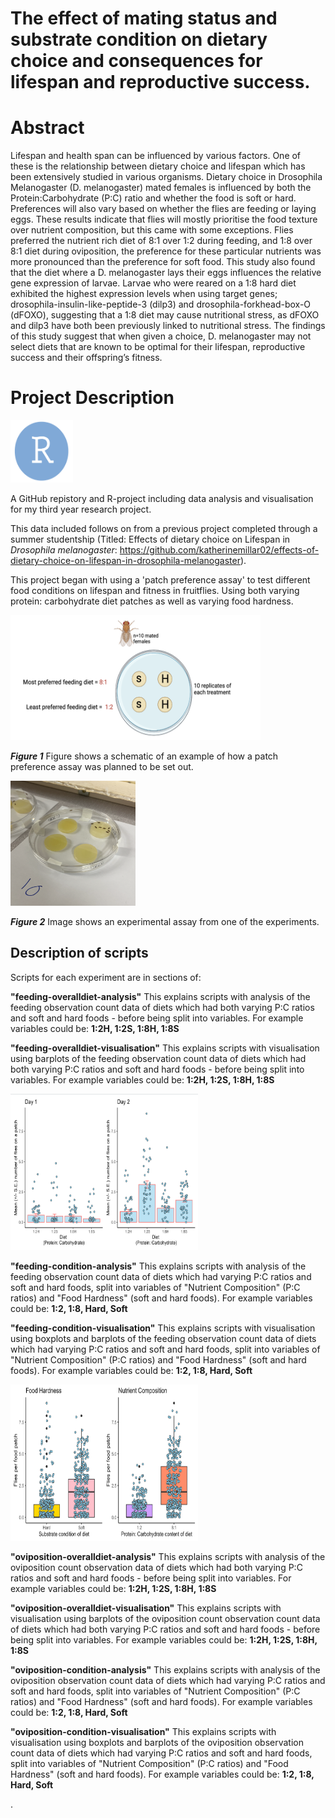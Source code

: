 # The effect of mating status and substrate condition on dietary choice and consequences for lifespan and reproductive success.

# Abstract
Lifespan and health span can be influenced by various factors. One of these is the relationship between dietary choice and lifespan which has been extensively studied in various organisms. Dietary choice in Drosophila Melanogaster (D. melanogaster) mated females is influenced by both the Protein:Carbohydrate (P:C) ratio and whether the food is soft or hard. Preferences will also vary based on whether the flies are feeding or laying eggs. These results indicate that flies will mostly prioritise the food texture over nutrient composition, but this came with some exceptions. Flies preferred the nutrient rich diet of 8:1 over 1:2 during feeding, and  1:8 over  8:1 diet during oviposition, the preference for these particular nutrients was more pronounced than the preference for soft food. This study also found that the diet where a D. melanogaster lays their eggs influences the relative gene expression of larvae. Larvae who were reared on a 1:8 hard diet exhibited the highest expression levels when using target genes; drosophila-insulin-like-peptide-3 (dilp3) and drosophila-forkhead-box-O (dFOXO), suggesting that a 1:8 diet may cause nutritional stress, as dFOXO and dilp3 have both been previously linked to nutritional stress. The findings of this study suggest that when given a choice, D. melanogaster may not select diets that are known to be optimal for their lifespan, reproductive success and their offspring’s fitness. 
 

# Project Description

<img title="droso pic" alt="drosopAlt text" src="/images/RLogo.png" width=100 height=100>

A GitHub repistory and R-project including data analysis and visualisation for my third year research project.

This data included follows on from a previous project completed through a summer studentship (Titled: Effects of dietary choice on Lifespan in *Drosophila melanogaster*:  https://github.com/katherinemillar02/effects-of-dietary-choice-on-lifespan-in-drosophila-melanogaster).


This project began with using a 'patch preference assay' to test different food conditions on lifespan and fitness in fruitflies. Using both varying protein: carbohydrate diet patches as well as varying food hardness. 


<img title="droso pic" alt="drosopAlt text" src="/images/drosophila.schematic.png" width=400 height=200>

*__Figure 1__* Figure shows a schematic of an example of how a patch preference assay was planned to be set out. 



<img title="droso pic" alt="drosopAlt text" src="/images/exp1assay.png" width=200 height=200>

*__Figure 2__* Image shows an experimental assay from one of the experiments. 

## Description of scripts 

Scripts for each experiment are in sections of: 

**"feeding-overalldiet-analysis"**
This explains scripts with analysis of the feeding observation count data of diets which had both varying P:C ratios and soft and hard foods - before being split into variables. 
For example variables could be: **1:2H, 1:2S, 1:8H, 1:8S**

**"feeding-overalldiet-visualisation"**
This explains scripts with visualisation using barplots of the feeding observation count data of diets which had both varying P:C ratios and soft and hard foods - before being split into variables. 
For example variables could be: **1:2H, 1:2S, 1:8H, 1:8S**


<img title="droso pic" alt="drosopAlt text" src="/images/overalldiet-visualisation.png" width=300 height=250>


**"feeding-condition-analysis"**
This explains scripts with analysis of the feeding observation count data of diets which had varying P:C ratios and soft and hard foods, split into variables of "Nutrient Composition" (P:C ratios)
and "Food Hardness" (soft and hard foods). 
For example variables could be: **1:2, 1:8, Hard, Soft**

**"feeding-condition-visualisation"**
This explains scripts with visualisation using boxplots and barplots of the feeding observation count data of diets which had varying P:C ratios and soft and hard foods, split into variables of "Nutrient Composition" (P:C ratios) and "Food Hardness" (soft and hard foods). 
For example variables could be: **1:2, 1:8, Hard, Soft**

<img title="droso pic" alt="drosopAlt text" src="/images/condition-visualisation.png" width=300 height=250>

**"oviposition-overalldiet-analysis"**
This explains scripts with analysis of the oviposition count observation data of diets which had both varying P:C ratios and soft and hard foods - before being split into variables. 
For example variables could be: **1:2H, 1:2S, 1:8H, 1:8S**

**"oviposition-overalldiet-visualisation"**
This explains scripts with visualisation using barplots of the oviposition count observation count data of diets which had both varying P:C ratios and soft and hard foods - before being split into variables. 
For example variables could be: **1:2H, 1:2S, 1:8H, 1:8S**

**"oviposition-condition-analysis"**
This explains scripts with analysis of the oviposition observation count data of diets which had varying P:C ratios and soft and hard foods, split into variables of "Nutrient Composition" (P:C ratios)
and "Food Hardness" (soft and hard foods). 
For example variables could be: **1:2, 1:8, Hard, Soft**

**"oviposition-condition-visualisation"**
This explains scripts with visualisation using boxplots and barplots of the oviposition observation count data of diets which had varying P:C ratios and soft and hard foods, split into variables of "Nutrient Composition" (P:C ratios) and "Food Hardness" (soft and hard foods). 
For example variables could be: **1:2, 1:8, Hard, Soft**


. 

